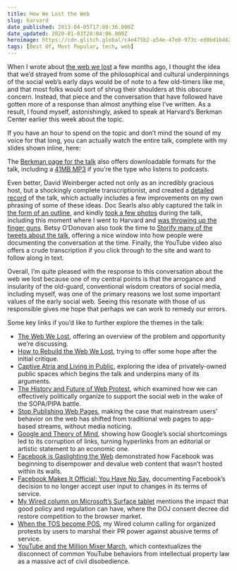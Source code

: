 ```yaml
---
title: How We Lost the Web
slug: harvard
date_published: 2013-04-05T17:00:36.000Z
date_updated: 2020-01-03T20:04:06.000Z
heroimage: https://cdn.glitch.global/c4e475b2-a54e-47e0-973c-ed0bd1b46262/berkman-anil-dash.jpg?v=1670559133442
tags: [Best Of, Most Popular, tech, web]
---
```


When I wrote about [the web we lost](/2012/12/13/the_web_we_lost/) a few months ago, I thought the idea that we’d strayed from some of the philosophical and cultural underpinnings of the social web’s early days would be of note to a few old-timers like me, and that most folks would sort of shrug their shoulders at this obscure concern. Instead, that piece and the conversation that have followed have gotten more of a response than almost anything else I’ve written. As a result, I found myself, astonishingly, asked to speak at Harvard’s Berkman Center earlier this week about the topic.

If you have an hour to spend on the topic and don’t mind the sound of my voice for that long, you can actually watch the entire talk, complete with my slides shown inline, here:

The [Berkman page for the talk](http://cyber.law.harvard.edu/events/luncheon/2013/04/dash) also offers downloadable formats for the talk, including a [41MB MP3](http://wilkins.law.harvard.edu/events/luncheons/2013-04-02_dash/2013-04-02_dash.mp3) if you’re the type who listens to podcasts.

Even better, David Weinberger acted not only as an incredibly gracious host, but a shockingly complete transcriptionist, and created a [detailed record](http://www.hyperorg.com/blogger/2013/04/02/berkman-anil-dash-on-the-web-we-lost/) of the talk, which actually includes a few improvements on my own phrasing of some of these ideas. Doc Searls also ably captured the talk in [the form of an outline](http://blogs.law.harvard.edu/doc/2013/04/03/how-the-web-is-being-body-snatched/), and kindly [took a few photos](http://www.flickr.com/photos/berkmancenter/sets/72157633155866039/with/8616571649/) during the talk, including this moment where I went to Harvard and [was throwing up the finger guns](http://www.flickr.com/photos/berkmancenter/8617690600/in/set-72157633155866039/). Betsy O’Donovan also took the time to [Storify many of the tweets about the talk](http://storify.com/ODitor/what-happened-to-the-open-web?utm_medium=sfy.co-twitter&amp;utm_content=storify-pingback&amp;utm_campaign=&amp;utm_source=t.co&amp;awesm=sfy.co_cGRx), offering a nice window into how people were documenting the conversation at the time. Finally, the YouTube video also offers a crude transcription if you click through to the site and want to follow along in text.

Overall, I’m quite pleased with the response to this conversation about the web we lost because one of my central points is that the arrogance and insularity of the old-guard, conventional wisdom creators of social media, including myself, was one of the primary reasons we lost some important values of the early social web. Seeing this resonate with those of us responsible gives me hope that perhaps we can work to remedy our errors.

Some key links if you’d like to further explore the themes in the talk:

- [The Web We Lost](/2012/12/13/the_web_we_lost/), offering an overview of the problem and opportunity we’re discussing.
- [How to Rebuild the Web We Lost](/2012/12/rebuilding-the-web-we-lost.html), trying to offer some hope after the initial critique.
- [Captive Atria and Living in Public](/2012/03/captive-atria-and-living-in-public.html), exploring the idea of privately-owned public spaces which begins the talk and underpins many of its arguments.
- [The History and Future of Web Protest](/2012/01/the-history-and-future-of-web-protest.html), which examined how we can effectively politically organize to support the social web in the wake of the SOPA/PIPA battle.
- [Stop Publishing Web Pages](/2012/08/stop-publishing-web-pages.html), making the case that mainstream users’ behavior on the web has shifted from traditional web pages to app-based streams, without media noticing.
- [Google and Theory of Mind](/2007/12/google-and-theory-of-mind.html), showing how Google’s social shortcomings led to its corruption of links, turning hyperlinks from an editorial or artistic statement to an economic one.
- [Facebook is Gaslighting the Web](/2011/11/facebook-is-gaslighting-the-web.html) demonstrated how Facebook was beginning to disempower and devalue web content that wasn’t hosted within its walls.
- [Facebook Makes It Official: You Have No Say](/2012/11/facebook-makes-it-official-you-have-no-say.html), documenting Facebook’s decision to no longer accept user input to changes in its terms of service.
- [My Wired column on Microsoft’s Surface tablet](http://www.wired.com/business/2012/08/column_microsoft/) mentions the impact that good policy and regulation can have, where the DOJ consent decree did restore competition to the browser market.
- [When the TOS become POS](http://www.wired.com/business/2012/08/ts_column/), my Wired column calling for organized protests by users to marshal their PR power against abusive terms of service.
- [YouTube and the Million Mixer March](/2010/03/youtube-and-the-million-mixer-march.html), which contextualizes the disconnect of common YouTube behaviors from intellectual property law as a massive act of civil disobedience.
